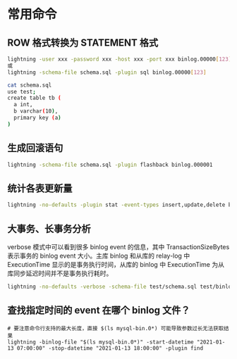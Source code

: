 # 常用命令

## ROW 格式转换为 STATEMENT 格式

```bash
lightning -user xxx -password xxx -host xxx -port xxx binlog.00000[123]
或
lightning -schema-file schema.sql -plugin sql binlog.00000[123]

cat schema.sql
use test;
create table tb (
  a int,
  b varchar(10),
  primary key (a)
)
```

## 生成回滚语句

```bash
lightning -schema-file schema.sql -plugin flashback binlog.000001
```

## 统计各表更新量

```bash
lightning -no-defaults -plugin stat -event-types insert,update,delete binlog.000001 | jq -r '.TableStats | keys[] as $k | "\($k)  \(.[$k] | .insert + .delete + .update)"'  | sort -k 2 -nr | column -t | head
```

## 大事务、长事务分析

verbose 模式中可以看到很多 binlog event 的信息，其中 TransactionSizeBytes 表示事务的 binlog event 大小。主库 binlog 和从库的 relay-log 中 ExecutionTime 显示的是事务执行时间，从库的 binlog 中 ExecutionTime 为从库同步延迟时间并不是事务执行耗时。

```bash
lightning -no-defaults -verbose -schema-file test/schema.sql test/binlog.000002  | grep "DEBUG" | grep "TransactionSizeBytes\|ExecutionTime"
```

## 查找指定时间的 event 在哪个 binlog 文件？

```
# 要注意命令行支持的最大长度，直接 $(ls mysql-bin.0*) 可能导致参数过长无法获取结果
lightning -binlog-file "$(ls mysql-bin.0*)" -start-datetime "2021-01-13 07:00:00" -stop-datetime "2021-01-13 18:00:00" -plugin find
```
